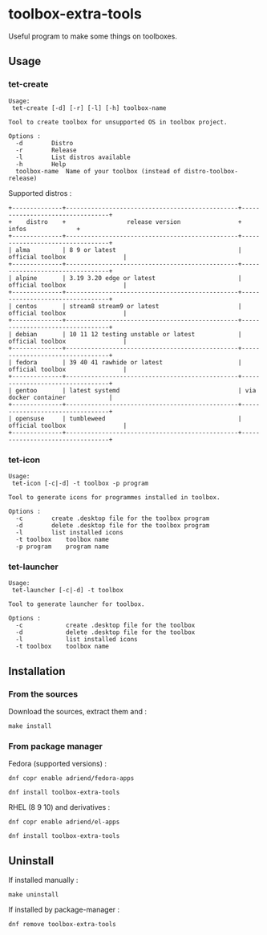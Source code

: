 # toolbox-extra-tools

Useful program to make some things on toolboxes.

## Usage

### tet-create
```
Usage:
 tet-create [-d] [-r] [-l] [-h] toolbox-name

Tool to create toolbox for unsupported OS in toolbox project.

Options :
  -d		Distro
  -r		Release
  -l		List distros available
  -h		Help
  toolbox-name	Name of your toolbox (instead of distro-toolbox-release)
```

Supported distros :
```
+--------------+------------------------------------------------+---------------------------------+
+    distro    +                 release version                +              infos              +
+--------------+------------------------------------------------+---------------------------------+
| alma         | 8 9 or latest                                  | official toolbox                |
+--------------+------------------------------------------------+---------------------------------+
| alpine       | 3.19 3.20 edge or latest                       | official toolbox                |
+--------------+------------------------------------------------+---------------------------------+
| centos       | stream8 stream9 or latest                      | official toolbox                |
+--------------+------------------------------------------------+---------------------------------+
| debian       | 10 11 12 testing unstable or latest            | official toolbox                |
+--------------+------------------------------------------------+---------------------------------+
| fedora       | 39 40 41 rawhide or latest                     | official toolbox                |
+--------------+------------------------------------------------+---------------------------------+
| gentoo       | latest systemd                                 | via docker container            |
+--------------+------------------------------------------------+---------------------------------+
| opensuse     | tumbleweed                                     | official toolbox                |
+--------------+------------------------------------------------+---------------------------------+
```

### tet-icon
```
Usage:
 tet-icon [-c|-d] -t toolbox -p program

Tool to generate icons for programmes installed in toolbox.

Options :
  -c		create .desktop file for the toolbox program
  -d		delete .desktop file for the toolbox program
  -l		list installed icons
  -t toolbox	toolbox name
  -p program	program name
```

### tet-launcher
```
Usage:
 tet-launcher [-c|-d] -t toolbox

Tool to generate launcher for toolbox.

Options :
  -c            create .desktop file for the toolbox
  -d            delete .desktop file for the toolbox
  -l            list installed icons
  -t toolbox    toolbox name
```

## Installation

### From the sources 

Download the sources, extract them and :
```
make install
```

### From package manager

Fedora (supported versions) : 
```
dnf copr enable adriend/fedora-apps
```
```
dnf install toolbox-extra-tools
```

RHEL (8 9 10) and derivatives :
```
dnf copr enable adriend/el-apps
```
```
dnf install toolbox-extra-tools
```


## Uninstall 

If installed manually : 
```
make uninstall
```

If installed by package-manager : 
```
dnf remove toolbox-extra-tools
```

